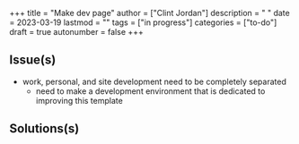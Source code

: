 +++
title = "Make dev page"
author = ["Clint Jordan"]
description = " "
date = 2023-03-19
lastmod = ""
tags = ["in progress"]
categories = ["to-do"]
draft = true
autonumber = false
+++

## Issue(s)
* work, personal, and site development need to be completely separated
    * need to make a development environment that is dedicated to improving this
        template


## Solutions(s)
